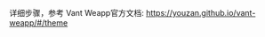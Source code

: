 <!--
 * @Descripttion: 打开koroFileHeader查看配置 进行设置: https://github.com/OBKoro1/koro1FileHeader/wiki/%E9%85%8D%E7%BD%AE
 * @version: April 2021 (version 1.56)
 * @Author: ZhangKe
 * @Date: 2022-06-04 13:42:23
 * @LastEditors: ZhangKe
 * @LastEditTime: 2022-06-04 18:54:41
 * @FilePath: \22_微信小程序\102_使用vant weapp自定义主题.md
-->
详细步骤，参考 Vant Weapp官方文档:
https://youzan.github.io/vant-weapp/#/theme
